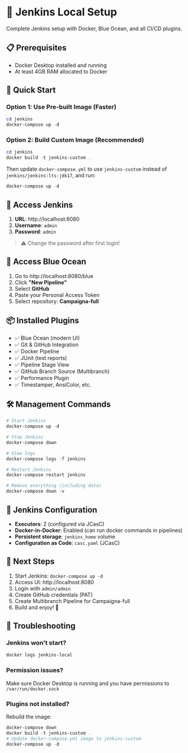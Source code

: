 # 🚀 Jenkins Local Setup

Complete Jenkins setup with Docker, Blue Ocean, and all CI/CD plugins.

## 📋 Prerequisites

- Docker Desktop installed and running
- At least 4GB RAM allocated to Docker

## 🏃 Quick Start

### Option 1: Use Pre-built Image (Faster)

```powershell
cd jenkins
docker-compose up -d
```

### Option 2: Build Custom Image (Recommended)

```powershell
cd jenkins
docker build -t jenkins-custom .
```

Then update `docker-compose.yml` to use `jenkins-custom` instead of `jenkins/jenkins:lts-jdk17`, and run:

```powershell
docker-compose up -d
```

## 🔑 Access Jenkins

1. **URL**: http://localhost:8080
2. **Username**: `admin`
3. **Password**: `admin`

> ⚠️ Change the password after first login!

## 🎨 Access Blue Ocean

1. Go to http://localhost:8080/blue
2. Click **"New Pipeline"**
3. Select **GitHub**
4. Paste your Personal Access Token
5. Select repository: **Campaigna-full**

## 📦 Installed Plugins

- ✅ Blue Ocean (modern UI)
- ✅ Git & GitHub Integration
- ✅ Docker Pipeline
- ✅ JUnit (test reports)
- ✅ Pipeline Stage View
- ✅ GitHub Branch Source (Multibranch)
- ✅ Performance Plugin
- ✅ Timestamper, AnsiColor, etc.

## 🛠️ Management Commands

```powershell
# Start Jenkins
docker-compose up -d

# Stop Jenkins
docker-compose down

# View logs
docker-compose logs -f jenkins

# Restart Jenkins
docker-compose restart jenkins

# Remove everything (including data)
docker-compose down -v
```

## 🔧 Jenkins Configuration

- **Executors**: 2 (configured via JCasC)
- **Docker-in-Docker**: Enabled (can run docker commands in pipelines)
- **Persistent storage**: `jenkins_home` volume
- **Configuration as Code**: `casc.yaml` (JCasC)

## 📝 Next Steps

1. Start Jenkins: `docker-compose up -d`
2. Access UI: http://localhost:8080
3. Login with `admin/admin`
4. Create GitHub credentials (PAT)
5. Create Multibranch Pipeline for Campaigna-full
6. Build and enjoy! 🎉

## 🐛 Troubleshooting

### Jenkins won't start?
```powershell
docker logs jenkins-local
```

### Permission issues?
Make sure Docker Desktop is running and you have permissions to `/var/run/docker.sock`

### Plugins not installed?
Rebuild the image:
```powershell
docker-compose down
docker build -t jenkins-custom .
# Update docker-compose.yml image to jenkins-custom
docker-compose up -d
```
